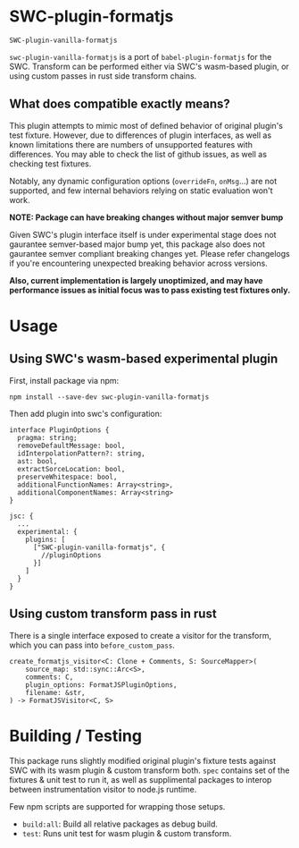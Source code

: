 # SWC-plugin-formatjs

`SWC-plugin-vanilla-formatjs`

`swc-plugin-vanilla-formatjs` is a port of `babel-plugin-formatjs` for the SWC. Transform can be performed either via SWC's wasm-based plugin, or using custom passes in rust side transform chains.

## What does compatible exactly means?

This plugin attempts to mimic most of defined behavior of original plugin's test fixture. However, due to differences of plugin interfaces, as well as known limitations there are numbers of unsupported features with differences. You may able to check the list of github issues, as well as checking test fixtures.

Notably, any dynamic configuration options (`overrideFn`, `onMsg`...) are not supported, and few internal behaviors relying on static evaluation won't work.

**NOTE: Package can have breaking changes without major semver bump**

Given SWC's plugin interface itself is under experimental stage does not gaurantee semver-based major bump yet, this package also does not gaurantee semver compliant breaking changes yet. Please refer changelogs if you're encountering unexpected breaking behavior across versions.

**Also, current implementation is largely unoptimized, and may have performance issues as initial focus was to pass existing test fixtures only.**

# Usage

## Using SWC's wasm-based experimental plugin

First, install package via npm:

```
npm install --save-dev swc-plugin-vanilla-formatjs
```

Then add plugin into swc's configuration:

```
interface PluginOptions {
  pragma: string;
  removeDefaultMessage: bool,
  idInterpolationPattern?: string,
  ast: bool,
  extractSorceLocation: bool,
  preserveWhitespace: bool,
  additionalFunctionNames: Array<string>,
  additionalComponentNames: Array<string>
}

jsc: {
  ...
  experimental: {
    plugins: [
      ["SWC-plugin-vanilla-formatjs", {
        //pluginOptions
      }]
    ]
  }
}
```

## Using custom transform pass in rust

There is a single interface exposed to create a visitor for the transform, which you can pass into `before_custom_pass`.

```
create_formatjs_visitor<C: Clone + Comments, S: SourceMapper>(
    source_map: std::sync::Arc<S>,
    comments: C,
    plugin_options: FormatJSPluginOptions,
    filename: &str,
) -> FormatJSVisitor<C, S>
```

# Building / Testing

This package runs slightly modified original plugin's fixture tests against SWC with its wasm plugin & custom transform both. `spec` contains set of the fixtures & unit test to run it, as well as supplimental packages to interop between instrumentation visitor to node.js runtime.

Few npm scripts are supported for wrapping those setups.

- `build:all`: Build all relative packages as debug build.
- `test`: Runs unit test for wasm plugin & custom transform.
